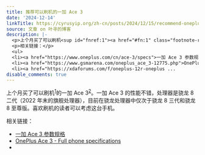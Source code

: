 ```yaml
---
title: 推荐可以刷机的一加 Ace 3
date: '2024-12-14'
linkTitle: https://cyrusyip.org/zh-cn/posts/2024/12/15/recommend-oneplus-ace-3/
source: 文章 on 叶寻的博客
description: |-
  <p>上个月买了可以刷机<sup id="fnref:1"><a href="#fn:1" class="footnote-ref" role="doc-noteref">1</a></sup>的一加 Ace 3<sup id="fnref:2"><a href="#fn:2" class="footnote-ref" role="doc-noteref">2</a></sup>。一加 Ace 3 的性能不错，处理器是骁龙 8 二代（2022 年末的旗舰处理器），目前在骁龙处理器中仅次于骁龙 8 三代和骁龙 8 至尊版。喜欢刷机的读者可以考虑这台手机。</p>
  <p>相关链接：</p>
  <ul>
  <li><a href="https://www.oneplus.com/cn/ace-3/specs">一加 Ace 3 参数规格</a></li>
  <li><a href="https://www.gsmarena.com/oneplus_ace_3-12775.php">OnePlus Ace 3 - Full phone specifications</a></li>
  <li><a href="https://xdaforums.com/f/oneplus-12r-oneplus ...
disable_comments: true
---
```

<p>上个月买了可以刷机<sup id="fnref:1"><a href="#fn:1" class="footnote-ref" role="doc-noteref">1</a></sup>的一加 Ace 3<sup id="fnref:2"><a href="#fn:2" class="footnote-ref" role="doc-noteref">2</a></sup>。一加 Ace 3 的性能不错，处理器是骁龙 8 二代（2022 年末的旗舰处理器），目前在骁龙处理器中仅次于骁龙 8 三代和骁龙 8 至尊版。喜欢刷机的读者可以考虑这台手机。</p>
<p>相关链接：</p>
<ul>
<li><a href="https://www.oneplus.com/cn/ace-3/specs">一加 Ace 3 参数规格</a></li>
<li><a href="https://www.gsmarena.com/oneplus_ace_3-12775.php">OnePlus Ace 3 - Full phone specifications</a></li>
<li><a href="https://xdaforums.com/f/oneplus-12r-oneplus ...